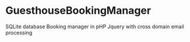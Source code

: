 # GuesthouseBookingManager
SQLite database Booking manager in pHP Jquery with cross domain email processing 
